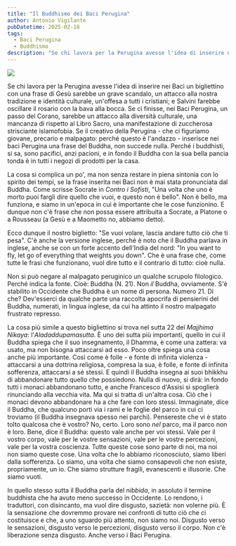 ```yaml
---
title: "Il Buddhismo dei Baci Perugina"
author: Antonio Vigilante
pubDatetime: 2025-02-18
tags: 
  - Baci Perugina
  - Buddhismo
description: "Se chi lavora per la Perugina avesse l'idea di inserire nei Baci un bigliettino con una frase di Gesù sarebbe un grave scandalo, un attacco alla nostra tradizione e identità culturale, un'offesa a tutti i cristiani; e Salvini farebbe oscillare il rosario con la bava alla bocca. Se ci finisse, nei Baci Perugina, un passo del Corano, sarebbe un attacco alla diversità culturale, una mancanza di rispetto al Libro Sacro, una manifestazione di zuccherosa strisciante islamofobia. Se il creativo della Perugina - che ci figuriamo giovane, precario e malpagato: perché questo è l'andazzo - inserisce nei baci Perugina una frase del Buddha, non succede nulla. Perché i buddhisti, si sa, sono pacifici, anzi pacioni, e in fondo il Buddha con la sua bella pancia tonda è in tutti i negozi di prodotti per la casa.."
---
```


![](/images/perugina.png)

Se chi lavora per la Perugina avesse l'idea di inserire nei Baci un bigliettino con una frase di Gesù sarebbe un grave scandalo, un attacco alla nostra tradizione e identità culturale, un'offesa a tutti i cristiani; e Salvini farebbe oscillare il rosario con la bava alla bocca. Se ci finisse, nei Baci Perugina, un passo del Corano, sarebbe un attacco alla diversità culturale, una mancanza di rispetto al Libro Sacro, una manifestazione di zuccherosa strisciante islamofobia. Se il creativo della Perugina - che ci figuriamo giovane, precario e malpagato: perché questo è l'andazzo - inserisce nei baci Perugina una frase del Buddha, non succede nulla. Perché i buddhisti, si sa, sono pacifici, anzi pacioni, e in fondo il Buddha con la sua bella pancia tonda è in tutti i negozi di prodotti per la casa.

La cosa si complica un po', ma non senza restare in piena sintonia con lo spirito dei tempi, se la frase inserita nei Baci non è mai stata pronunciata dal Buddha. Come scrisse Socrate in _Contro i Sofisti_, "Una volta che uno è morto puoi fargli dire quello che vuoi, e questo non è bello". Non è bello, ma funziona, e siamo in un'epoca in cui è importante che le cose funzionino. E dunque non c'è frase che non possa essere attribuita a Socrate, a Platone o a Rousseau (a Gesù e a Maometto no, abbiamo detto).

Ecco dunque il nostro biglietto: "Se vuoi volare, lascia andare tutto ciò che ti pesa". C'è anche la versione inglese, perché è noto che il Buddha parlava in inglese, anche se con un forte accento dell'India del nord: "In you want to fly, let go of everything that weights you down". Che è una frase che, come tutte le frasi che funzionano, vuol dire tutto e il contrario di tutto: cioè nulla.

Non si può negare al malpagato peruginico un qualche scrupolo filologico. Perché indica la fonte. Cioè: Buddha (N. 21). Non _il_ Buddha, ovviamente. S'è stabilito in Occidente che Buddha è un nome di persona. Numero 21. Di che? Dev'esserci da qualche parte una raccolta apocrifa di pensierini del Buddha, numerati, in lingua inglese, da cui ha attinto il nostro malpagato frustrato represso.

La cosa più simile a questo bigliettino si trova nel sutta 22 del _Majjhima Nikaya_: l'_Aladaddupamasutta_. È uno dei sutta più importanti, quello in cui il Buddha spiega che il suo insegnamento, il Dhamma, è come una zattera: va usato, ma non bisogna attaccarsi ad esso. Poco oltre spiega una cosa anche più importante. Così come è folle - e fonte di infinita violenza - attaccarsi a una dottrina religiosa, compresa la sua, è folle, e fonte di infinita sofferenza, attaccarsi a sé stessi. E quindi il Buddha insegna ai suoi bhikkhu di abbandonare tutto quello che possiedono. Nulla di nuovo, si dirà: in fondo tutti i monaci abbandonano tutto, e anche Francesco d'Assisi si spoglierà rinunciando alla vecchia vita. Ma qui si tratta di un'altra cosa. Ciò che i monaci devono abbandonare ha a che fare con loro stessi. Immaginate, dice il Buddha, che qualcuno porti via i rami e le foglie del parco in cui ci troviamo (il Buddha insegnava spesso nei parchi). Pensereste che vi è stato tolto qualcosa che è vostro? No, certo. Loro sono _nel_ parco, ma il parco non è loro. Bene, dice il Buddha: questo vale anche per voi stessi. Vale per il vostro corpo, vale per le vostre sensazioni, vale per le vostre percezioni, vale per la vostra coscienza. Tutte queste cose sono parte di noi, ma noi non siamo queste cose. Una volta che lo abbiamo riconosciuto, siamo liberi dalla sofferenza. Lo siamo, una volta che siamo consapevoli che non esiste, propriamente, un io. Che siamo strutture fragili, evanescenti e illusorie. Che siamo vuoti.

In quello stesso sutta il Buddha parla del _nibbida_, in assoluto il termine buddhista che ha avuto meno successo in Occidente. Lo rendono, i traduttori, con disincanto, ma vuol dire disgusto, sazietà: non volerne più. È la sensazione che dovremmo provare nei confronti di tutto ciò che ci costituisce e che, a uno sguardo più attento, non siamo noi. Disgusto verso le sensazioni, disgusto verso le percezioni, disgusto verso il corpo. Non c'è liberazione senza disgusto. Anche verso i Baci Perugina.
